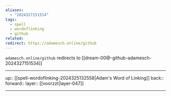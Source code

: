 ```yaml
---
aliases:
  - "2024327151514"
tags:
  - spell
  - wordoflinking
  - github
related: 
redirect: https://adamesch.online/github
---
```

`adamesch.online/github` redirects to [[dream-00@-github-adamesch-2024327151534]]

***

up:: [[spell-wordoflinking-2024325132558|Adam's Word of Linking]]
back:: 
forward:: 
layer:: [[voorzzt|layer-047]]

***
